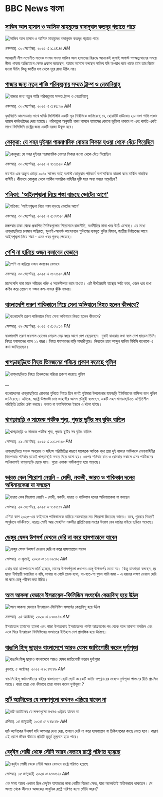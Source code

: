 # BBC News বাংলা## [সাকিব আল হাসান ও আসিফ মাহমুদের বাদানুবাদ কতদূর গড়াতে পারে](https://www.bbc.com/bengali/articles/cx23wj5p00eo?at_medium=RSS&at_campaign=rss?at_campaign=githubrss)![সাকিব আল হাসান ও আসিফ মাহমুদের বাদানুবাদ কতদূর গড়াতে পারে](https://ichef.bbci.co.uk/ace/ws/240/cpsprodpb/42a1/live/6580d7c0-9da6-11f0-928c-71dbb8619e94.png)_মঙ্গলবার, ৩০ সেপ্টেম্বর, ২০২৫ এ ৯:১৪:৪৫ AM_আওয়ামী লীগ মনোনীত সাবেক সংসদ সদস্য সাকিব আল হাসানের বিরুদ্ধে অনেকেই জুলাই অগাস্ট গণঅভ্যুত্থানের সময়ে নীরব থাকার অভিযোগে ক্ষোভ প্রকাশ করেছেন, আবার অনেকে বলছেন সাকিব যদি অপরাধ করে থাকে তবে তার বিচার হওয়া উচিৎ কিন্তু জাতীয় দল থেকে দূরে রাখা উচিৎ নয়।## [গাজার জন্য নতুন শান্তি পরিকল্পনায় সম্মত ট্রাম্প ও নেতানিয়াহু](https://www.bbc.com/bengali/articles/cwy83knwnpno?at_medium=RSS&at_campaign=rss?at_campaign=githubrss)![গাজার জন্য নতুন শান্তি পরিকল্পনায় সম্মত ট্রাম্প ও নেতানিয়াহু](https://ichef.bbci.co.uk/ace/ws/240/cpsprodpb/cf13/live/f8b04510-9dad-11f0-8381-4fb291c53611.jpg)_মঙ্গলবার, ৩০ সেপ্টেম্বর, ২০২৫ এ ৩:৪৫:২৬ AM_যুদ্ধবিরতি আলোচনার সাথে ঘনিষ্ঠ ফিলিস্তিনি একটি সূত্র বিবিসিকে জানিয়েছে যে, হোয়াইট হাউজের ২০-দফা শান্তি প্রস্তাব হামাস কর্মকর্তাদের দেয়া হয়েছে। পরিকল্পনা অনুযায়ী গাজা শাসনে হামাসের কোনো ভূমিকা থাকবে না এবং কার্যত একই সাথে ফিলিস্তিনি রাষ্ট্রের জন্য একটি দরজা উন্মুক্ত হবে।## [কোকুরা: যে শহর দুইবার পারমাণবিক বোমার শিকার হওয়া থেকে বেঁচে গিয়েছিল](https://www.bbc.com/bengali/articles/cp94230rx8ro?at_medium=RSS&at_campaign=rss?at_campaign=githubrss)![কোকুরা: যে শহর দুইবার পারমাণবিক বোমার শিকার হওয়া থেকে বেঁচে গিয়েছিল](https://ichef.bbci.co.uk/ace/ws/240/cpsprodpb/5044/live/9aafe7f0-743a-11f0-a20f-3b86f375586a.jpg)_মঙ্গলবার, ৩০ সেপ্টেম্বর, ২০২৫ এ ৭:৩১:৫৮ AM_ভাগ্যের এক অদ্ভুত মোড়ে ১৯৪৫ সালের নয়ই অগাস্ট  কোকুরার পরিবর্তে নাগাসাকিতে হামলা করে মার্কিন সামরিক বাহিনী। কীভাবে কোকুরা থেকে মার্কিন সামরিক বাহিনীর দৃষ্টি সরে অন্য শহরে পড়েছিল?## [পত্রিকা: 'আইনশৃঙ্খলা নিয়ে শঙ্কা বাড়ছে ভোটের আগে'](https://www.bbc.com/bengali/articles/c0m4jk2g7pjo?at_medium=RSS&at_campaign=rss?at_campaign=githubrss)![পত্রিকা: 'আইনশৃঙ্খলা নিয়ে শঙ্কা বাড়ছে ভোটের আগে'](https://ichef.bbci.co.uk/ace/ws/240/cpsprodpb/cf33/live/a55f3bb0-9da2-11f0-92db-77261a15b9d2.jpg)_মঙ্গলবার, ৩০ সেপ্টেম্বর, ২০২৫ এ ২:৩৩:২০ AM_মঙ্গলবার ঢাকা থেকে প্রকাশিত দৈনিকগুলোর শিরোনামে রাজনীতি, অর্থনীতির নানা খবর উঠে এসেছে। এর মধ্যে খাগড়াছড়িতে চলমান অস্থিরতা, জুলাই-আগস্ট আন্দোলনে পুলিশের ব্যবহৃত গুলির হিসাব, জাতীয় নির্বাচনের আগে আইনশৃঙ্খলা নিয়ে শঙ্কা - এমন খবর গুরুত্ব পেয়েছে।## [পেশি না হারিয়ে ওজন কমাবেন যেভাবে](https://www.bbc.com/bengali/articles/c3v3zlpx59zo?at_medium=RSS&at_campaign=rss?at_campaign=githubrss)![পেশি না হারিয়ে ওজন কমাবেন যেভাবে](https://ichef.bbci.co.uk/ace/ws/240/cpsprodpb/5fa1/live/4454b620-7740-11f0-a975-cb151ca452f4.jpg)_মঙ্গলবার, ৩০ সেপ্টেম্বর, ২০২৫ এ ৩:০১:৫০ AM_মাংসপেশি কমা মানে শরীরের শক্তি ও সহনশীলতা কমে যাওয়া। এটি দীর্ঘমেয়াদী স্বাস্থ্যের ক্ষতি করে, ওজন ধরে রাখা কঠিন করে তোলে বা ওজন কম-বাড়ার ঝুঁকি বাড়ায়।## [বাংলাদেশি তরুণ পাকিস্তানে গিয়ে সেনা অভিযানে নিহত হলেন কীভাবে?   ](https://www.bbc.com/bengali/articles/c62ljgzvx6lo?at_medium=RSS&at_campaign=rss?at_campaign=githubrss)![বাংলাদেশি তরুণ পাকিস্তানে গিয়ে সেনা অভিযানে নিহত হলেন কীভাবে?   ](https://ichef.bbci.co.uk/ace/ws/240/cpsprodpb/0f69/live/fe7fc1b0-9d52-11f0-b508-4f432d3320c1.png)_সোমবার, ২৯ সেপ্টেম্বর, ২০২৫ এ ৫:৩০:১২ PM_বাংলাদেশি তরুণ ফয়সাল হোসেন মোড়ল দেড় বছর আগে দেশ ছেড়েছেন। দুবাই যাওয়ার কথা বলে দেশ ছাড়েন তিনি। নিহত ফয়সালের বয়স ২২ বছর। নিহত ফয়সালের বাড়ি মাদারীপুরে। নিহতের চাচা আব্দুল হালিম বিবিসি বাংলাকে এ কথা জানিয়েছেন।## [খাগড়াছড়িতে নিহত তিনজনের পরিচয় প্রকাশ করেছে পুলিশ](https://www.bbc.co.uk/bengali/live/c04qx702pz5t?at_medium=RSS&at_campaign=rss?at_campaign=githubrss)![খাগড়াছড়িতে নিহত তিনজনের পরিচয় প্রকাশ করেছে পুলিশ](https://ichef.bbci.co.uk/ace/standard/240/cpsprodpb/5619/live/26aa3560-9d32-11f0-82af-53ec555e619b.jpg)__বাংলাদেশের খাগড়াছড়িতে রোববার গুলিতে নিহত তিন জনই গুইমারা উপজেলার হাফছড়ি ইউনিয়নের বাসিন্দা বলে পুলিশ জানিয়েছে। এদিকে, স্বরাষ্ট্র উপদেষ্টা মোঃ জাহাঙ্গীর আলম চৌধুরী বলেছেন, একটি মহল খাগড়াছড়িতে অস্থিতিশীল পরিস্থিতি তৈরির চেষ্টা করছে। ভারত বা ফ্যাসিস্টদের ইন্ধনে এ ঘটনা ঘটছে।## [খাগড়াছড়ি ও সাজেক পর্যটক শূন্য, পুজার ছুটির সব বুকিং বাতিল](https://www.bbc.com/bengali/articles/cy9n1lg1e4qo?at_medium=RSS&at_campaign=rss?at_campaign=githubrss)![খাগড়াছড়ি ও সাজেক পর্যটক শূন্য, পুজার ছুটির সব বুকিং বাতিল](https://ichef.bbci.co.uk/ace/ws/240/cpsprodpb/4316/live/e3ea8240-9d1b-11f0-92db-77261a15b9d2.jpg)_সোমবার, ২৯ সেপ্টেম্বর, ২০২৫ এ ১২:১৭:২৮ PM_খাগড়াছড়িতে সড়ক অবরোধ ও সহিংস পরিস্থিতির কারণে সাজেকে আটকে পড়া প্রায় দুই হাজার পর্যটককে সেনাবাহিনীর নিরাপত্তায় শনিবার রাতেই খাগড়াছড়ি সদরে নিয়ে আসা হয়। এরপর শনিবার রাত ও রোববার সকালে এসব পর্যটকদের অধিকাংশই খাগড়াছড়ি ছেড়ে যান। পুরো এলাকা পর্যটকশুন্য হয়ে পড়েছে।## [ভারত কেন শিরোপা নেয়নি - মোদী, নকভী, ভারত ও পাকিস্তান দলের অধিনায়কেরা যা বলছেন](https://www.bbc.com/bengali/articles/c5ye8rpengdo?at_medium=RSS&at_campaign=rss?at_campaign=githubrss)![ভারত কেন শিরোপা নেয়নি - মোদী, নকভী, ভারত ও পাকিস্তান দলের অধিনায়কেরা যা বলছেন](https://ichef.bbci.co.uk/ace/ws/240/cpsprodpb/a720/live/8fa3a830-9d05-11f0-a8fe-677b0b0b2d56.jpg)_সোমবার, ২৯ সেপ্টেম্বর, ২০২৫ এ ৭:৫৪:১৭ AM_এশিয়া কাপ ২০২৫-এর ফাইনালে পাকিস্তানকে হারিয়ে নবমবারের মত শিরোপা জিতেছে ভারত। তবে, পুরষ্কার বিতরণী অনুষ্ঠানে নাটকীয়তা, নরেন্দ্র মোদী আর মোহসিন নকভীর প্রতিক্রিয়ায় মাঠের উত্তাপ যেন মাঠের বাইরে ছড়িয়ে পড়েছে।## [ডেঙ্গুর যেসব উপসর্গ দেখলে দেরি না করে হাসপাতালে যাবেন](https://www.bbc.com/bengali/articles/c72xp58p435o?at_medium=RSS&at_campaign=rss?at_campaign=githubrss)![ডেঙ্গুর যেসব উপসর্গ দেখলে দেরি না করে হাসপাতালে যাবেন](https://ichef.bbci.co.uk/ace/ws/240/cpsprodpb/55de/live/89449250-1973-11ee-a5ed-f9fe36f3a415.jpg)_সোমবার, ৩ জুলাই, ২০২৩ এ ১০:০৬:৪২ AM_এবার যারা হাসপাতালে ভর্তি হচ্ছেন, তাদের উপসর্গগুলো  প্রথাগত ডেঙ্গু উপসর্গের মতো নয়। কিন্তু ডাক্তাররা বলছেন, জ্বর ছাড়া দীর্ঘস্থায়ী ডায়রিয়া ও বমি, মাথায় বা পেটে প্রচন্ড ব্যথা, গা-হাত-পা ফুলে পানি জমা - এ ধরনের লক্ষণ দেখলে দেরি না করে ডেঙ্গু পরীক্ষা করা উচিত।## [আল আকসা যেভাবে ইসরায়েল-ফিলিস্তিন সংঘর্ষের কেন্দ্রবিন্দু হয়ে উঠল](https://www.bbc.com/bengali/articles/cw9v2vr7jdpo?at_medium=RSS&at_campaign=rss?at_campaign=githubrss)![আল আকসা যেভাবে ইসরায়েল-ফিলিস্তিন সংঘর্ষের কেন্দ্রবিন্দু হয়ে উঠল](https://ichef.bbci.co.uk/ace/ws/240/cpsprodpb/29c7/live/de7fe310-71b0-11ee-b315-7d1db3f558c6.jpg)_মঙ্গলবার, ২৪ অক্টোবর, ২০২৩ এ ১:৩৩:৪৯ AM_ইসরায়েলে হামাসের হামলা এবং গাজা উপত্যকায় ইসরায়েলের পাল্টা আক্রমণের পর থেকে আল আকসা মসজিদ এবং একে ঘিরে ইসরায়েল ফিলিস্তিনের সংঘাতের ইতিহাস বেশ প্রাসঙ্গিক হয়ে উঠেছে।## [বাঙালি হিন্দু ছাড়াও বাংলাদেশে আরও যেসব জাতিগোষ্ঠী করেন দুর্গাপূজা](https://www.bbc.com/bengali/news-63121153?at_medium=RSS&at_campaign=rss?at_campaign=githubrss)![বাঙালি হিন্দু ছাড়াও বাংলাদেশে আরও যেসব জাতিগোষ্ঠী করেন দুর্গাপূজা](https://ichef.bbci.co.uk/ace/standard/240/cpsprodpb/85EF/production/_126978243_tripura.jpg)_বুধবার, ৫ অক্টোবর, ২০২২ এ ৮:৪৭:৪৬ AM_বাঙালি হিন্দু ধর্মাবলম্বীদের বাইরে বাংলাদেশে ছোট ছোট কয়েকটি জাতি-সম্প্রদায়ের মধ্যেও দুর্গাপূজা পালনের রীতি প্রচলিত আছে। কারা তারা এবং কীভাবে তারা পালন করেন দুর্গাপূজা ?## [হার্ট অ্যাটাকের যে লক্ষণগুলো কখনও এড়িয়ে যাবেন না](https://www.bbc.com/bengali/articles/c72yqzd5q1jo?at_medium=RSS&at_campaign=rss?at_campaign=githubrss)![হার্ট অ্যাটাকের যে লক্ষণগুলো কখনও এড়িয়ে যাবেন না](https://ichef.bbci.co.uk/ace/ws/240/cpsprodpb/d550/live/00b4c4d0-a31d-11ee-a161-25dd32717e28.jpg)_রবিবার, ১৪ জানুয়ারী, ২০২৪ এ ৭:৪৫:৪৮ AM_হার্ট অ্যাটাকের উপসর্গ যদি আপনার দেখা দেয়, তাহলে দেরি না করে হাসপাতাল বা চিকিৎসকের কাছে যেতে হবে। কারণ এই রোগে জীবন বাঁচাতে প্রতিটি মুহূর্ত মূল্যবান হতে পারে।## [বেদুইন গোষ্ঠী থেকে সৌদি আরব যেভাবে রাষ্ট্রে পরিণত হয়েছে](https://www.bbc.com/bengali/articles/cv245k80eyyo?at_medium=RSS&at_campaign=rss?at_campaign=githubrss)![বেদুইন গোষ্ঠী থেকে সৌদি আরব যেভাবে রাষ্ট্রে পরিণত হয়েছে](https://ichef.bbci.co.uk/ace/ws/240/cpsprodpb/a416/live/85d0e1a0-a226-11ee-bfd7-bb32476b6a5c.jpg)_সোমবার, ১৫ জানুয়ারী, ২০২৪ এ ৯:৩০:৪১ AM_এক সময় আরব এলাকা ছিল বেদুইন যাযাবরের নানা গোষ্ঠীর বিচরণ ক্ষেত্র, যারা অনেকটাই স্বাধীনভাবে থাকতেন। সে অবস্থা থেকে কীভাবে আজকের আধুনিক রাষ্ট্রে পরিণত হলো সৌদি আরব?